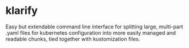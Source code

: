 # klarify
Easy but extendable command line interface for splitting large, multi-part .yaml files for kubernetes configuration into more easily managed and readable chunks, tied together with kustomization files.
